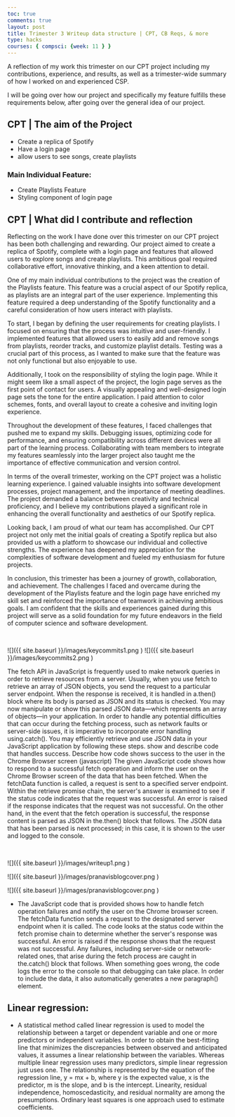 ```yaml
---
toc: true
comments: true
layout: post
title: Trimester 3 Writeup data structure | CPT, CB Reqs, & more
type: hacks
courses: { compsci: {week: 11 } }
---
```



A reflection of my work this trimester on our CPT project including my contributions, experience, and results, as well as a trimester-wide summary of how I worked on and experienced CSP.

I will be going over how our project and specifically my feature fulfills these requirements below, after going over the general idea of our project.

## CPT | The aim of the Project

- Create a replica of Spotify
- Have a login page
- allow users to see songs, create playlists

### Main Individual Feature:
- Create Playlists Feature
- Styling component of login page


## CPT | What did I contribute and reflection

Reflecting on the work I have done over this trimester on our CPT project has been both challenging and rewarding. Our project aimed to create a replica of Spotify, complete with a login page and features that allowed users to explore songs and create playlists. This ambitious goal required collaborative effort, innovative thinking, and a keen attention to detail.

One of my main individual contributions to the project was the creation of the Playlists feature. This feature was a crucial aspect of our Spotify replica, as playlists are an integral part of the user experience. Implementing this feature required a deep understanding of the Spotify functionality and a careful consideration of how users interact with playlists.

To start, I began by defining the user requirements for creating playlists. I focused on ensuring that the process was intuitive and user-friendly. I implemented features that allowed users to easily add and remove songs from playlists, reorder tracks, and customize playlist details. Testing was a crucial part of this process, as I wanted to make sure that the feature was not only functional but also enjoyable to use.

Additionally, I took on the responsibility of styling the login page. While it might seem like a small aspect of the project, the login page serves as the first point of contact for users. A visually appealing and well-designed login page sets the tone for the entire application. I paid attention to color schemes, fonts, and overall layout to create a cohesive and inviting login experience.

Throughout the development of these features, I faced challenges that pushed me to expand my skills. Debugging issues, optimizing code for performance, and ensuring compatibility across different devices were all part of the learning process. Collaborating with team members to integrate my features seamlessly into the larger project also taught me the importance of effective communication and version control.

In terms of the overall trimester, working on the CPT project was a holistic learning experience. I gained valuable insights into software development processes, project management, and the importance of meeting deadlines. The project demanded a balance between creativity and technical proficiency, and I believe my contributions played a significant role in enhancing the overall functionality and aesthetics of our Spotify replica.

Looking back, I am proud of what our team has accomplished. Our CPT project not only met the initial goals of creating a Spotify replica but also provided us with a platform to showcase our individual and collective strengths. The experience has deepened my appreciation for the complexities of software development and fueled my enthusiasm for future projects.

In conclusion, this trimester has been a journey of growth, collaboration, and achievement. The challenges I faced and overcame during the development of the Playlists feature and the login page have enriched my skill set and reinforced the importance of teamwork in achieving ambitious goals. I am confident that the skills and experiences gained during this project will serve as a solid foundation for my future endeavors in the field of computer science and software development.

<br> 

![]({{ site.baseurl }}/images/keycommits1.png ) 
![]({{ site.baseurl }}/images/keycommits2.png ) 

<html>


The fetch API in JavaScript is frequently used to make network queries in order to retrieve resources from a server. Usually, when you use fetch to retrieve an array of JSON objects, you send the request to a particular server endpoint. When the response is received, it is handled in a.then() block where its body is parsed as JSON and its status is checked. You may now manipulate or show this parsed JSON data—which represents an array of objects—in your application. In order to handle any potential difficulties that can occur during the fetching process, such as network faults or server-side issues, it is imperative to incorporate error handling using.catch(). You may efficiently retrieve and use JSON data in your JavaScript application by following these steps.
show and describe code that handles success. Describe how code shows success to the user in the Chrome Browser screen (javascript)
The given JavaScript code shows how to respond to a successful fetch operation and inform the user on the Chrome Browser screen of the data that has been fetched. When the fetchData function is called, a request is sent to a specified server endpoint. Within the retrieve promise chain, the server's answer is examined to see if the status code indicates that the request was successful. An error is raised if the response indicates that the request was not successful. On the other hand, in the event that the fetch operation is successful, the response content is parsed as JSON in the.then() block that follows. The JSON data that has been parsed is next processed; in this case, it is shown to the user and logged to the console.

<br> 

![]({{ site.baseurl }}/images/writeup1.png )

![]({{ site.baseurl }}/images/pranavisblogcover.png )

![]({{ site.baseurl }}/images/pranavisblogcover.png )
<html>



- The JavaScript code that is provided shows how to handle fetch operation failures and notify the user on the Chrome browser screen. The fetchData function sends a request to the designated server endpoint when it is called. The code looks at the status code within the fetch promise chain to determine whether the server's response was successful. An error is raised if the response shows that the request was not successful. Any failures, including server-side or network-related ones, that arise during the fetch process are caught in the.catch() block that follows. When something goes wrong, the code logs the error to the console so that debugging can take place. In order to include the data, it also automatically generates a new paragraph() element.


## Linear regression:
- A statistical method called linear regression is used to model the relationship between a target or dependent variable and one or more predictors or independent variables. In order to obtain the best-fitting line that minimizes the discrepancies between observed and anticipated values, it assumes a linear relationship between the variables. Whereas multiple linear regression uses many predictors, simple linear regression just uses one. The relationship is represented by the equation of the regression line, y = mx + b, where y is the expected value, x is the predictor, m is the slope, and b is the intercept. Linearity, residual independence, homoscedasticity, and residual normality are among the presumptions. Ordinary least squares is one approach used to estimate coefficients. 